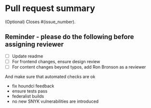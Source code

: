 # Pull request summary
<!-- What does this pr do>  -->

(Optional) Closes #(issue_number).
<!-- If you add a number it will automatically close the issue -->

## Reminder - please do the following before assigning reviewer

- [ ] Update readme
- [ ] For frontend changes, ensure design review
- [ ] For content changes beyond typos, add Ron Bronson as a reviewer

And make sure that automated checks are ok

- fix houndci feedback
- ensure tests pass
- federalist builds
- no new SNYK vulnerabilities are introduced


